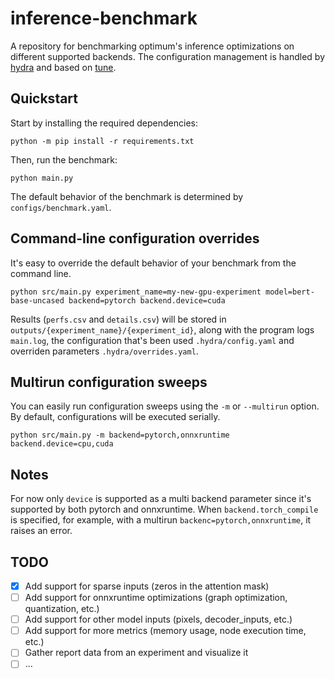 # inference-benchmark
A repository for benchmarking optimum's inference optimizations on different supported backends.
The configuration management is handled by [hydra](https://hydra.cc/) and based on [tune](https://github.com/huggingface/tune).

## Quickstart
Start by installing the required dependencies:

```
python -m pip install -r requirements.txt
```

Then, run the benchmark:

```
python main.py
```

The default behavior of the benchmark is determined by `configs/benchmark.yaml`.

## Command-line configuration overrides
It's easy to override the default behavior of your benchmark from the command line.

```
python src/main.py experiment_name=my-new-gpu-experiment model=bert-base-uncased backend=pytorch backend.device=cuda
```

Results (`perfs.csv` and `details.csv`) will be stored in `outputs/{experiment_name}/{experiment_id}`, along with the program logs `main.log`, the configuration that's been used `.hydra/config.yaml` and overriden parameters `.hydra/overrides.yaml`.

## Multirun configuration sweeps
You can easily run configuration sweeps using the `-m` or `--multirun` option. By default, configurations will be executed serially.

```
python src/main.py -m backend=pytorch,onnxruntime backend.device=cpu,cuda
```

## Notes

For now only `device` is supported as a multi backend parameter since it's supported by both pytorch and onnxruntime. When `backend.torch_compile` is specified, for example, with a multirun `backenc=pytorch,onnxruntime`, it raises an error.

## TODO
- [x] Add support for sparse inputs (zeros in the attention mask)
- [ ] Add support for onnxruntime optimizations (graph optimization, quantization, etc.)
- [ ] Add support for other model inputs (pixels, decoder_inputs, etc.)
- [ ] Add support for more metrics (memory usage, node execution time, etc.)
- [ ] Gather report data from an experiment and visualize it
- [ ] ...